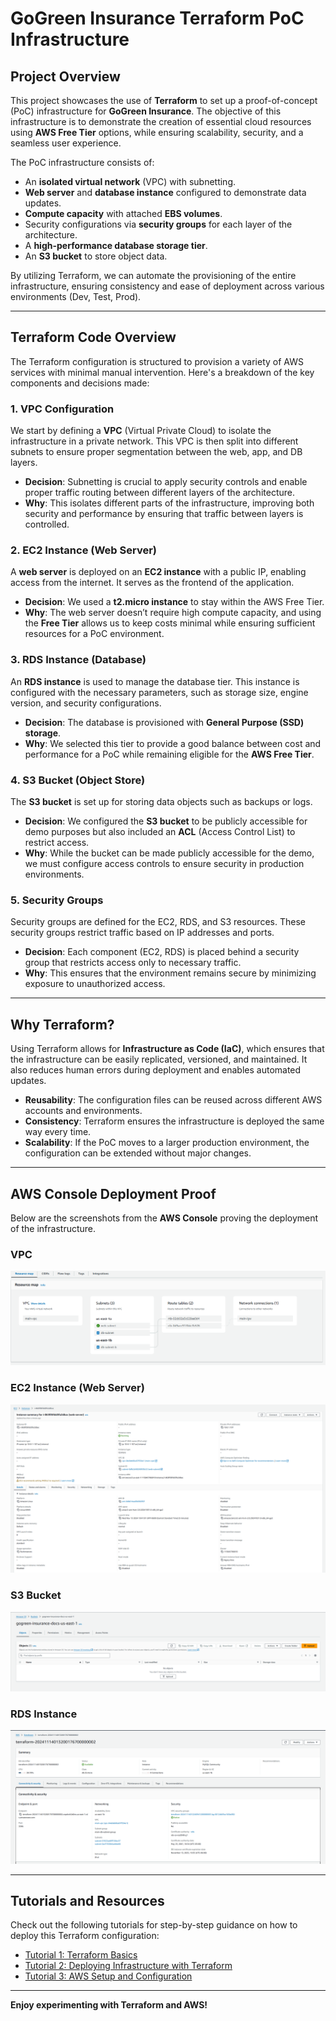 # GoGreen Insurance Terraform PoC Infrastructure

## **Project Overview**

This project showcases the use of **Terraform** to set up a proof-of-concept (PoC) infrastructure for **GoGreen Insurance**. The objective of this infrastructure is to demonstrate the creation of essential cloud resources using **AWS Free Tier** options, while ensuring scalability, security, and a seamless user experience. 

The PoC infrastructure consists of:

- An **isolated virtual network** (VPC) with subnetting.
- **Web server** and **database instance** configured to demonstrate data updates.
- **Compute capacity** with attached **EBS volumes**.
- Security configurations via **security groups** for each layer of the architecture.
- A **high-performance database storage tier**.
- An **S3 bucket** to store object data.

By utilizing Terraform, we can automate the provisioning of the entire infrastructure, ensuring consistency and ease of deployment across various environments (Dev, Test, Prod).

---

## **Terraform Code Overview**

The Terraform configuration is structured to provision a variety of AWS services with minimal manual intervention. Here's a breakdown of the key components and decisions made:

### **1. VPC Configuration**

We start by defining a **VPC** (Virtual Private Cloud) to isolate the infrastructure in a private network. This VPC is then split into different subnets to ensure proper segmentation between the web, app, and DB layers. 

- **Decision**: Subnetting is crucial to apply security controls and enable proper traffic routing between different layers of the architecture.
- **Why**: This isolates different parts of the infrastructure, improving both security and performance by ensuring that traffic between layers is controlled.

### **2. EC2 Instance (Web Server)**

A **web server** is deployed on an **EC2 instance** with a public IP, enabling access from the internet. It serves as the frontend of the application.

- **Decision**: We used a **t2.micro instance** to stay within the AWS Free Tier.
- **Why**: The web server doesn’t require high compute capacity, and using the **Free Tier** allows us to keep costs minimal while ensuring sufficient resources for a PoC environment.

### **3. RDS Instance (Database)**

An **RDS instance** is used to manage the database tier. This instance is configured with the necessary parameters, such as storage size, engine version, and security configurations.

- **Decision**: The database is provisioned with **General Purpose (SSD) storage**.
- **Why**: We selected this tier to provide a good balance between cost and performance for a PoC while remaining eligible for the **AWS Free Tier**.

### **4. S3 Bucket (Object Store)**

The **S3 bucket** is set up for storing data objects such as backups or logs.

- **Decision**: We configured the **S3 bucket** to be publicly accessible for demo purposes but also included an **ACL** (Access Control List) to restrict access.
- **Why**: While the bucket can be made publicly accessible for the demo, we must configure access controls to ensure security in production environments.

### **5. Security Groups**

Security groups are defined for the EC2, RDS, and S3 resources. These security groups restrict traffic based on IP addresses and ports.

- **Decision**: Each component (EC2, RDS) is placed behind a security group that restricts access only to necessary traffic.
- **Why**: This ensures that the environment remains secure by minimizing exposure to unauthorized access.

---

## **Why Terraform?**

Using Terraform allows for **Infrastructure as Code (IaC)**, which ensures that the infrastructure can be easily replicated, versioned, and maintained. It also reduces human errors during deployment and enables automated updates.

- **Reusability**: The configuration files can be reused across different AWS accounts and environments.
- **Consistency**: Terraform ensures the infrastructure is deployed the same way every time.
- **Scalability**: If the PoC moves to a larger production environment, the configuration can be extended without major changes.

---

## **AWS Console Deployment Proof**

Below are the screenshots from the **AWS Console** proving the deployment of the infrastructure.

### **VPC**

![VPC Screenshot](<images\VPC Resource Map.png>)

### **EC2 Instance (Web Server)**

![EC2 Screenshot](<images\EC2 Panel.png>)

### **S3 Bucket**

![S3 Screenshot](<images\S3 Panel.png>)

### **RDS Instance**

![RDS Screenshot](<images\RDS Panel.png>)

---

## **Tutorials and Resources**

Check out the following tutorials for step-by-step guidance on how to deploy this Terraform configuration:

- [Tutorial 1: Terraform Basics](<TUTORIAL_LINK_1>)
- [Tutorial 2: Deploying Infrastructure with Terraform](<TUTORIAL_LINK_2>)
- [Tutorial 3: AWS Setup and Configuration](<TUTORIAL_LINK_3>)

---

**Enjoy experimenting with Terraform and AWS!**
